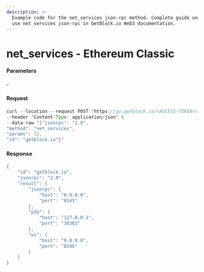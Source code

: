 ```yaml
---
description: >-
  Example code for the net_services json-rpc method. Сomplete guide on how to
  use net_services json-rpc in GetBlock.io Web3 documentation.
---
```


# net\_services - Ethereum Classic

#### Parameters

\-

#### Request

```java
curl --location --request POST 'https://go.getblock.io/<ACCESS-TOKEN>/' \
--header 'Content-Type: application/json' \ 
--data-raw '{"jsonrpc": "2.0",
"method": "net_services",
"params": [],
"id": "getblock.io"}'
```

#### Response

```java
{
    "id": "getblock.io",
    "jsonrpc": "2.0",
    "result": {
        "jsonrpc": {
            "host": "0.0.0.0",
            "port": "8545"
        },
        "p2p": {
            "host": "127.0.0.1",
            "port": "30303"
        },
        "ws": {
            "host": "0.0.0.0",
            "port": "8546"
        }
    }
}
```
